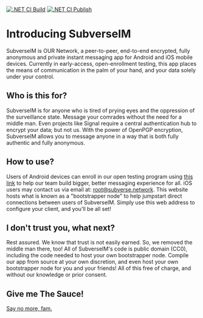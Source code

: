 [![.NET CI Build](https://github.com/SubverseIM/SubverseIM/actions/workflows/build-ci.yml/badge.svg)](https://github.com/SubverseIM/SubverseIM/actions/workflows/build-ci.yml) [![.NET CI Publish](https://github.com/SubverseIM/SubverseIM/actions/workflows/build-cd.yml/badge.svg)](https://github.com/SubverseIM/SubverseIM/actions/workflows/build-cd.yml)

# Introducing SubverseIM

SubverseIM is OUR Network, a peer-to-peer, end-to-end encrypted, fully anonymous and private instant messaging app for Android and iOS mobile devices. Currently in early-access, open-enrollment testing, this app places the means of communication in the palm of your hand, and your data solely under your control. 

## Who is this for?

SubverseIM is for anyone who is tired of prying eyes and the oppression of the surveillance state. Message your comrades without the need for a middle man. Even projects like Signal require a central authentication hub to encrypt your data; but not us. With the power of OpenPGP encryption, SubverseIM allows you to message anyone in a way that is both fully authentic and fully anonymous. 

## How to use?

Users of Android devices can enroll in our open testing program using [this link](https://play.google.com/apps/testing/com.ChosenFewSoftware.SubverseIM) to help our team build bigger, better messaging experience for all. iOS users may contact us via email at: [root@subverse.network](mailto:root@subverse.network). This website hosts what is known as a "bootstrapper node" to help jumpstart direct connections between users of SubverseIM. Simply use this web address to configure your client, and you'll be all set! 

## I don't trust you, what next?

Rest assured. We know that trust is not easily earned. So, we removed the middle man there, too! All of SubverseIM's code is public domain (CC0), including the code needed to host your own bootstrapper node. Compile our app from source at your own discretion, and even host your own bootstrapper node for you and your friends! All of this free of charge, and without our knowledge or prior consent. 

## Give me The Sauce!

[Say no more, fam.](https://github.com/SubverseIM/SubverseIM)
